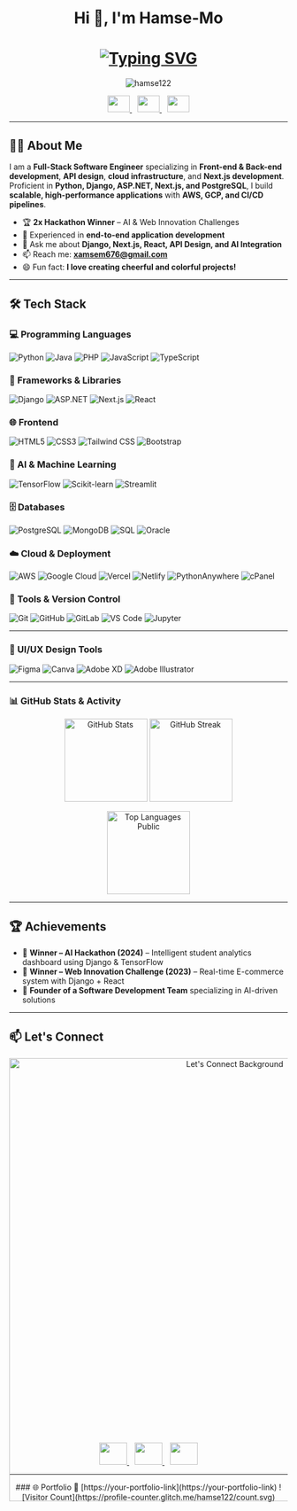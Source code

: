 <h1 align="center">Hi 💫, I'm Hamse-Mo </h1>
<div align="center">

  <!-- Animated Typing Header -->
  <h1>
    <a href="https://git.io/typing-svg">
      <img src="https://readme-typing-svg.herokuapp.com/?lines=Full-Stack+Software+Engineer;AI+Integration+Specialist;Hackathon+Champion;Open+Source+Contributor&center=true&size=30&color=FFD700&width=650&height=60&duration=4000&pause=1000" alt="Typing SVG" />
    </a>
  </h1>

  <!-- Profile Views -->
  <p align="center">
    <img src="https://komarev.com/ghpvc/?username=hamse122&label=Profile%20Views&color=FFD700&style=flat" alt="hamse122" />
  </p>

<!-- Social Links -->
<p align="center" style="margin: 0; padding: 0;">
  <a href="https://www.linkedin.com/in/hamse-mohamed-28a1a7351" target="_blank" style="margin: 0 5px;">
    <img src="https://raw.githubusercontent.com/rahuldkjain/github-profile-readme-generator/master/src/images/icons/Social/linked-in-alt.svg" height="30" width="40" style="border: none; margin: 0;" />
  </a>
  <a href="https://www.instagram.com/xamse8328/?hl=en" target="_blank" style="margin: 0 5px;">
    <img src="https://raw.githubusercontent.com/rahuldkjain/github-profile-readme-generator/master/src/images/icons/Social/instagram.svg" height="30" width="40" style="border: none; margin: 0;" />
  </a>
  <a href="https://www.facebook.com/share/12DtxupVJwk/" target="_blank" style="margin: 0 5px;">
    <img src="https://raw.githubusercontent.com/rahuldkjain/github-profile-readme-generator/master/src/images/icons/Social/facebook.svg" height="30" width="40" style="border: none; margin: 0;" />
  </a>
</p>

</div>

---

## 👨‍💻 About Me

I am a **Full-Stack Software Engineer** specializing in **Front-end & Back-end development**, **API design**, **cloud infrastructure**, and **Next.js development**.  
Proficient in **Python, Django, ASP.NET, Next.js, and PostgreSQL**, I build **scalable, high-performance applications** with **AWS, GCP, and CI/CD pipelines**.

- 🏆 **2x Hackathon Winner** – AI & Web Innovation Challenges  
- 🚀 Experienced in **end-to-end application development**  
- 💬 Ask me about **Django, Next.js, React, API Design, and AI Integration**  
- 📫 Reach me: **xamsem676@gmail.com**  
- 😄 Fun fact: **I love creating cheerful and colorful projects!**

---

## 🛠️ Tech Stack

### 💻 Programming Languages
![Python](https://img.shields.io/badge/-Python-3776AB?style=flat-square&logo=python&logoColor=white)
![Java](https://img.shields.io/badge/-Java-007396?style=flat-square&logo=java&logoColor=white)
![PHP](https://img.shields.io/badge/-PHP-777BB4?style=flat-square&logo=php&logoColor=white)
![JavaScript](https://img.shields.io/badge/-JavaScript-F7DF1E?style=flat-square&logo=javascript&logoColor=black)
![TypeScript](https://img.shields.io/badge/-TypeScript-3178C6?style=flat-square&logo=typescript&logoColor=white)


### 🧩 Frameworks & Libraries
![Django](https://img.shields.io/badge/-Django-092E20?style=flat-square&logo=django&logoColor=white)
![ASP.NET](https://img.shields.io/badge/-ASP.NET-512BD4?style=flat-square&logo=dotnet&logoColor=white)
![Next.js](https://img.shields.io/badge/-Next.js-000000?style=flat-square&logo=nextdotjs&logoColor=white)
![React](https://img.shields.io/badge/-React-61DAFB?style=flat-square&logo=react&logoColor=black)

### 🌐 Frontend
![HTML5](https://img.shields.io/badge/-HTML5-E34F26?style=flat-square&logo=html5&logoColor=white)
![CSS3](https://img.shields.io/badge/-CSS3-1572B6?style=flat-square&logo=css3&logoColor=white)
![Tailwind CSS](https://img.shields.io/badge/-Tailwind_CSS-38B2AC?style=flat-square&logo=tailwind-css&logoColor=white)
![Bootstrap](https://img.shields.io/badge/-Bootstrap-7952B3?style=flat-square&logo=bootstrap&logoColor=white)

### 🧠 AI & Machine Learning
![TensorFlow](https://img.shields.io/badge/-TensorFlow-FF6F00?style=flat-square&logo=tensorflow&logoColor=white)
![Scikit-learn](https://img.shields.io/badge/-Scikit_learn-F7931E?style=flat-square&logo=scikit-learn&logoColor=white)
![Streamlit](https://img.shields.io/badge/-Streamlit-FF4B4B?style=flat-square&logo=streamlit&logoColor=white)

### 🗄️ Databases
![PostgreSQL](https://img.shields.io/badge/-PostgreSQL-336791?style=flat-square&logo=postgresql&logoColor=white)
![MongoDB](https://img.shields.io/badge/-MongoDB-47A248?style=flat-square&logo=mongodb&logoColor=white)
![SQL](https://img.shields.io/badge/-SQL-003B57?style=flat-square&logo=sqlite&logoColor=white)
![Oracle](https://img.shields.io/badge/-Oracle-F80000?style=flat-square&logo=oracle&logoColor=white)

### ☁️ Cloud & Deployment
![AWS](https://img.shields.io/badge/-AWS-232F3E?style=flat-square&logo=amazon-aws&logoColor=white)
![Google Cloud](https://img.shields.io/badge/-Google_Cloud-4285F4?style=flat-square&logo=google-cloud&logoColor=white)
![Vercel](https://img.shields.io/badge/-Vercel-000000?style=flat-square&logo=vercel&logoColor=white)
![Netlify](https://img.shields.io/badge/-Netlify-00C7B7?style=flat-square&logo=netlify&logoColor=white)
![PythonAnywhere](https://img.shields.io/badge/-PythonAnywhere-1F425F?style=flat-square&logo=python&logoColor=white)
![cPanel](https://img.shields.io/badge/-cPanel-FF6C2C?style=flat-square&logo=cpanel&logoColor=white)

### 🧰 Tools & Version Control
![Git](https://img.shields.io/badge/-Git-F05032?style=flat-square&logo=git&logoColor=white)
![GitHub](https://img.shields.io/badge/-GitHub-181717?style=flat-square&logo=github&logoColor=white)
![GitLab](https://img.shields.io/badge/-GitLab-FCA121?style=flat-square&logo=gitlab&logoColor=white)
![VS Code](https://img.shields.io/badge/-VS_Code-007ACC?style=flat-square&logo=visual-studio-code&logoColor=white)
![Jupyter](https://img.shields.io/badge/-Jupyter-F37626?style=flat-square&logo=jupyter&logoColor=white)

---

### 🎨 UI/UX Design Tools

![Figma](https://img.shields.io/badge/-Figma-F24E1E?style=flat-square&logo=figma&logoColor=white)
![Canva](https://img.shields.io/badge/-Canva-00C4CC?style=flat-square&logo=canva&logoColor=white)
![Adobe XD](https://img.shields.io/badge/-Adobe_XD-FF61F6?style=flat-square&logo=adobe-xd&logoColor=white)
![Adobe Illustrator](https://img.shields.io/badge/-Adobe_Illustrator-FF9A00?style=flat-square&logo=adobe-illustrator&logoColor=white)

---

### 📊 GitHub Stats & Activity  

<p align="center">
  <img src="https://github-readme-stats.vercel.app/api?username=hamse122&theme=tokyonight&show_icons=true&count_private=true" alt="GitHub Stats" height="150"/>
  <img src="https://github-readme-streak-stats.herokuapp.com/?user=hamse122&theme=tokyonight" alt="GitHub Streak" height="150"/>
</p>

<p align="center">
  <!-- Top Languages: public repos only -->
  <img src="https://github-readme-stats.vercel.app/api/top-langs/?username=hamse122&show_icons=true&layout=compact&theme=tokyonight&hide=hack,html&cache_seconds=60" 
       alt="Top Languages Public" height="150"/>
</p>


---



## 🏆 Achievements

- 🥇 **Winner – AI Hackathon (2024)** – Intelligent student analytics dashboard using Django & TensorFlow  
- 🥇 **Winner – Web Innovation Challenge (2023)** – Real-time E-commerce system with Django + React  
- 💼 **Founder of a Software Development Team** specializing in AI-driven solutions  

---

## 📫 Let's Connect

<p align="center">
  <img src="https://i.postimg.cc/XNBX8TMm/lets-connect-in-splashs-background-2CA4B0K-Photoroom.png" alt="Let's Connect Background" width="800"/>
</p>

<p align="center" style="position: relative; margin-top: -120px;">
  <a href="https://www.linkedin.com/in/hamse-mohamed-28a1a7351" target="_blank" style="margin: 0 5px;">
    <img src="https://raw.githubusercontent.com/rahuldkjain/github-profile-readme-generator/master/src/images/icons/Social/linked-in-alt.svg" height="40" width="50" />
  </a>
  <a href="https://twitter.com/your-twitter" target="_blank" style="margin: 0 5px;">
    <img src="https://raw.githubusercontent.com/rahuldkjain/github-profile-readme-generator/master/src/images/icons/Social/twitter.svg" height="40" width="50" />
  </a>
  <a href="https://wa.me/252653033254" target="_blank" style="margin: 0 5px;">
    <img src="https://upload.wikimedia.org/wikipedia/commons/6/6b/WhatsApp.svg" height="40" width="50" />
  </a>
</p>




---

<div align="center">
  ### 🌐 Portfolio  
  🔗 [https://your-portfolio-link](https://your-portfolio-link)  
  ![Visitor Count](https://profile-counter.glitch.me/hamse122/count.svg)
</div>
